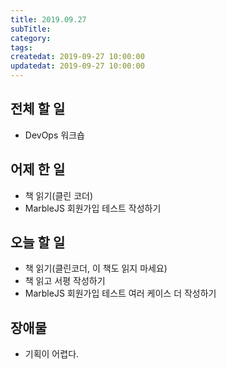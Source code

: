 ```yaml
---
title: 2019.09.27
subTitle: 
category: 
tags: 
createdat: 2019-09-27 10:00:00
updatedat: 2019-09-27 10:00:00
---
```


## 전체 할 일

* DevOps 워크숍

## 어제 한 일

* 책 읽기(클린 코더)
* MarbleJS 회원가입 테스트 작성하기

## 오늘 할 일

* 책 읽기(클린코더, 이 책도 읽지 마세요)
* 책 읽고 서평 작성하기
* MarbleJS 회원가입 테스트 여러 케이스 더 작성하기

## 장애물

* 기획이 어렵다.